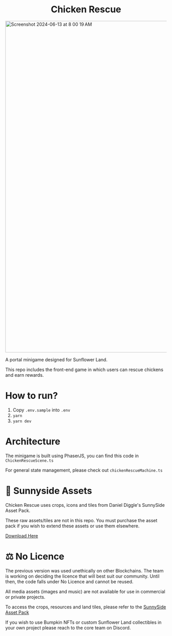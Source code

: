 <h1 align="center">Chicken Rescue</h1>

<img width="1035" alt="Screenshot 2024-06-13 at 8 00 19 AM" src="https://github.com/sunflower-land/chicken-rescue/assets/11745561/d14f1717-52cc-44a8-887a-aa455a38aafc">

A portal minigame designed for Sunflower Land.

This repo includes the front-end game in which users can rescue chickens and earn rewards.

# How to run?

1. Copy `.env.sample` into `.env`
2. `yarn`
3. `yarn dev`

# Architecture

The minigame is built using PhaserJS, you can find this code in `ChickenRescueScene.ts`

For general state management, please check out `chickenRescueMachine.ts`

# 🎨 Sunnyside Assets

Chicken Rescue uses crops, icons and tiles from Daniel Diggle's SunnySide Asset Pack.

These raw assets/tiles are not in this repo. You must purchase the asset pack if you wish to extend these assets or use them elsewhere.

[Download Here](https://danieldiggle.itch.io/sunnyside)

# ⚖️ No Licence

The previous version was used unethically on other Blockchains. The team is working on deciding the licence that will best suit our community. Until then, the code falls under No Licence and cannot be reused.

All media assets (images and music) are not available for use in commercial or private projects.

To access the crops, resources and land tiles, please refer to the [SunnySide Asset Pack](https://danieldiggle.itch.io/sunnyside)

If you wish to use Bumpkin NFTs or custom Sunflower Land collectibles in your own project please reach to the core team on Discord.

